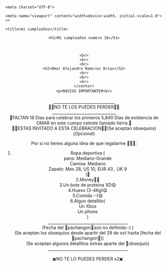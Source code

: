 <!DOCTYPE html>

<html lang="en">

<head>

    <meta charset="UTF-8">

    <meta name="viewport" content="width=device-width, initial-scale=1.0">
    <>

    <title>mi cumpleaños</title>

</head>

<body>
    <center>

    <h1>Mi cumpleaños numero 16</h1>

    

    <br>
    <br>
    <br>
    <h2>Omar Alejandro Ramirez Arias</h2>
    <br>
    <br>
    <br>
    </center>
    <p>❗❗AVISO IMPORTANTE❗❗<br>
_______________________________<br>
🙅🙅NO TE LOS PUEDES PERDER🙅🙅<br>
________________________________<br>
💯FALTAN 18 Días para celebrar los primeros 5,840 Días de existencia de OMAR en este cuerpo celeste llamado tierra.💯
<br>
🎉🎉ESTAS INVITADO A ESTA CELEBRACION🎉🎉(Se aceptan  obsequios)(*Opcional*)
<br>

Por si no tienes alguna idea de que regalarme 🎁🎁🎁:<br>
1. Ropa deportiva (<br>
pans: Mediano-Grande<br>
Camisa: Mediano<br>
Zapato: Mex 28, US 10,  EUR 43 , UK 9<br>
)👻<br>
2.Money🤑🤑<br>
3.Un bote de proteína XD😋<br>
4.Huevo (3-4Kg)😋<br>
5.Comida :-)😋<br>
6.Algun detallito(<br>
Un Xbox<br>
Un phone<br>
)<br>
________________________________________<br>
(Fecha del 🎉pachangon🎉aún no definida:-( )<br>
(Se aceptan los obsequios desde apartir del 29 de oct hasta [fecha del 🎉pachangon🎉])<br>
(Se aceptan algunos detallitos extras aparte del 🎁obsequio)
________________________________________<br>

    ✖️NO TE LO PUEDES PERDER x2✖️</p>
    

    

</body>

</html>
